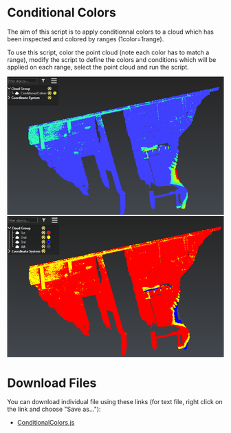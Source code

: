 # Conditional Colors

The aim of this script is to apply conditionnal colors to a cloud which has been inspected and colored by ranges (1color=1range).

To use this script, color the point cloud (note each color has to match a range), modify the script to define the colors and conditions which will be applied on each range, select the point cloud and run the script. 

![alt text](./ScreenShot1.png "screenshot1")
![alt text](./ScreenShot2.png "screenshot2")

# Download Files

You can download individual file using these links (for text file, right click on the link and choose "Save as..."):

- [ConditionalColors.js](./ConditionalColors.js)